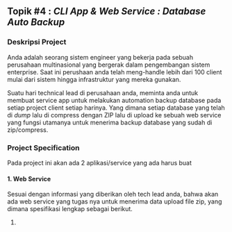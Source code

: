 
## Topik #4 : *CLI App & Web Service : Database Auto Backup*

### Deskripsi Project 

Anda adalah seorang sistem engineer yang bekerja pada sebuah perusahaan multinasional yang bergerak dalam pengembangan sistem enterprise. Saat ini perushaan anda telah meng-handle lebih dari 100 client mulai dari sistem hingga infrastruktur yang mereka gunakan. 

Suatu hari technical lead di perusahaan anda, meminta anda untuk membuat service app untuk melakukan automation backup database pada setiap project client setiap harinya. Yang dimana setiap database yang telah di *dump* lalu di compress dengan ZIP lalu di upload ke sebuah web service yang fungsi utamanya untuk menerima backup database yang sudah di zip/compress.

### Project Specification

Pada project ini akan ada 2 aplikasi/service yang ada harus buat

#### 1. Web Service

Sesuai dengan informasi yang diberikan oleh tech lead anda, bahwa akan ada web service yang tugas nya untuk menerima data upload file zip, yang dimana spesifikasi lengkap sebagai berikut.

1. 


